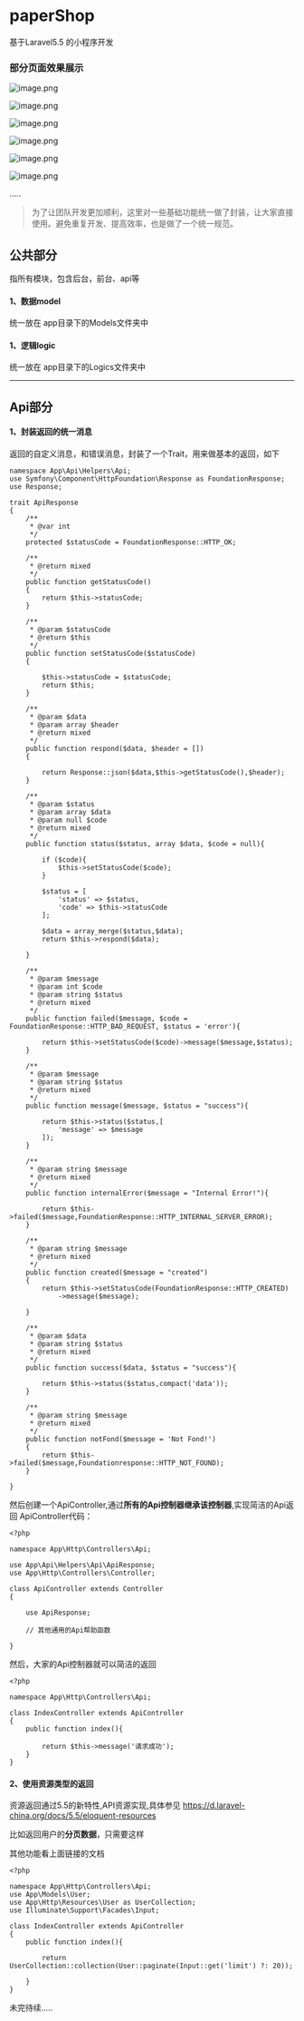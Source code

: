 # paperShop
基于Laravel5.5 的小程序开发


### 部分页面效果展示

![image.png](https://upload-images.jianshu.io/upload_images/3769899-b12dcb146eb3f5ae.png?imageMogr2/auto-orient/strip%7CimageView2/2/w/1240)

![image.png](https://upload-images.jianshu.io/upload_images/3769899-b47b49fa99bf1a82.png?imageMogr2/auto-orient/strip%7CimageView2/2/w/1240)

![image.png](https://upload-images.jianshu.io/upload_images/3769899-e51a6e230e056c04.png?imageMogr2/auto-orient/strip%7CimageView2/2/w/1240)

![image.png](https://upload-images.jianshu.io/upload_images/3769899-4b591a89d1effc97.png?imageMogr2/auto-orient/strip%7CimageView2/2/w/1240)

![image.png](https://upload-images.jianshu.io/upload_images/3769899-2c2d26fd9b59bfb8.png?imageMogr2/auto-orient/strip%7CimageView2/2/w/1240)

![image.png](https://upload-images.jianshu.io/upload_images/3769899-ae51d2bcf3258452.png?imageMogr2/auto-orient/strip%7CimageView2/2/w/1240)

.....

> 为了让团队开发更加顺利，这里对一些基础功能统一做了封装，让大家直接使用。避免重复开发、提高效率，也是做了一个统一规范。

## 公共部分

指所有模块，包含后台，前台、api等

#### 1、数据model
统一放在 app目录下的Models文件夹中
#### 1、逻辑logic
统一放在 app目录下的Logics文件夹中


---

## Api部分

#### 1、封装返回的统一消息

返回的自定义消息，和错误消息，封装了一个Trait，用来做基本的返回，如下

```
namespace App\Api\Helpers\Api;
use Symfony\Component\HttpFoundation\Response as FoundationResponse;
use Response;

trait ApiResponse
{
    /**
     * @var int
     */
    protected $statusCode = FoundationResponse::HTTP_OK;

    /**
     * @return mixed
     */
    public function getStatusCode()
    {
        return $this->statusCode;
    }

    /**
     * @param $statusCode
     * @return $this
     */
    public function setStatusCode($statusCode)
    {

        $this->statusCode = $statusCode;
        return $this;
    }

    /**
     * @param $data
     * @param array $header
     * @return mixed
     */
    public function respond($data, $header = [])
    {

        return Response::json($data,$this->getStatusCode(),$header);
    }

    /**
     * @param $status
     * @param array $data
     * @param null $code
     * @return mixed
     */
    public function status($status, array $data, $code = null){

        if ($code){
            $this->setStatusCode($code);
        }

        $status = [
            'status' => $status,
            'code' => $this->statusCode
        ];

        $data = array_merge($status,$data);
        return $this->respond($data);

    }

    /**
     * @param $message
     * @param int $code
     * @param string $status
     * @return mixed
     */
    public function failed($message, $code = FoundationResponse::HTTP_BAD_REQUEST, $status = 'error'){

        return $this->setStatusCode($code)->message($message,$status);
    }

    /**
     * @param $message
     * @param string $status
     * @return mixed
     */
    public function message($message, $status = "success"){

        return $this->status($status,[
            'message' => $message
        ]);
    }

    /**
     * @param string $message
     * @return mixed
     */
    public function internalError($message = "Internal Error!"){

        return $this->failed($message,FoundationResponse::HTTP_INTERNAL_SERVER_ERROR);
    }

    /**
     * @param string $message
     * @return mixed
     */
    public function created($message = "created")
    {
        return $this->setStatusCode(FoundationResponse::HTTP_CREATED)
            ->message($message);

    }

    /**
     * @param $data
     * @param string $status
     * @return mixed
     */
    public function success($data, $status = "success"){

        return $this->status($status,compact('data'));
    }

    /**
     * @param string $message
     * @return mixed
     */
    public function notFond($message = 'Not Fond!')
    {
        return $this->failed($message,Foundationresponse::HTTP_NOT_FOUND);
    }

}
```
然后创建一个ApiController,通过**所有的Api控制器继承该控制器**,实现简洁的Api返回  ApiController代码：


```
<?php

namespace App\Http\Controllers\Api;

use App\Api\Helpers\Api\ApiResponse;
use App\Http\Controllers\Controller;

class ApiController extends Controller
{

    use ApiResponse;

    // 其他通用的Api帮助函数

}
```

然后，大家的Api控制器就可以简洁的返回

```
<?php

namespace App\Http\Controllers\Api;

class IndexController extends ApiController
{
    public function index(){

        return $this->message('请求成功');
    }
}
```

#### 2、使用资源类型的返回

资源返回通过5.5的新特性,API资源实现,具体参见 https://d.laravel-china.org/docs/5.5/eloquent-resources

比如返回用户的**分页数据**，只需要这样

其他功能看上面链接的文档

```
<?php

namespace App\Http\Controllers\Api;
use App\Models\User;
use App\Http\Resources\User as UserCollection;
use Illuminate\Support\Facades\Input;

class IndexController extends ApiController
{
    public function index(){

        return UserCollection::collection(User::paginate(Input::get('limit') ?: 20));

    }
}
```


未完待续.....
